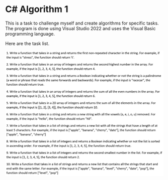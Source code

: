 # C# Algorithm 1

This is a task to challenge myself and create algorithms for specific tasks. 
The program is done using Visual Studio 2022 and uses the Visual Basic programming language.


Here are the task list.

![alt text](https://github.com/eman95/CSharp-Algorithm-1/blob/master/Task%20List%20C%23.png)
